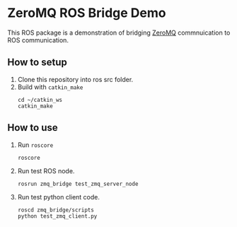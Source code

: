 # ZeroMQ ROS Bridge Demo

This ROS package is a demonstration of bridging [ZeroMQ](http://zeromq.org) commnuication to ROS communication. 

## How to setup

1. Clone this repository into ros src folder.
2. Build with ``catkin_make``
   ```
   cd ~/catkin_ws
   catkin_make
   ```

## How to use

1. Run `roscore`
   ```
   roscore
   ```
2. Run test ROS node.
   ```
   rosrun zmq_bridge test_zmq_server_node
   ```
3. Run test python client code.
   ```
   roscd zmq_bridge/scripts
   python test_zmq_client.py
   ```